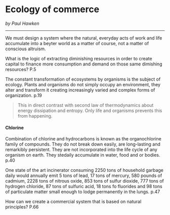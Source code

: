 # Ecology of commerce
*by Paul Hawken*

***

We must design a system where the natural, everyday acts of work and life accumulate into a beyter world as a matter of course, not a matter of conscious altruism.

What is the logic of extracting diminishing resources in order to create capital to finance more consumption and demand on those same dimishing resources? P.5

The constant transformation of ecosystems by organisms is the subject of ecology. Plants and organisms do not simply occupy an environment, they alter and transform it creating increasingly varied and complex forms of organization. p.19

> This in direct contrast with second law of thermodynamics about energy dissipation and entropy. Only life and organisms prevents this from happening.

#### Chlorine
Combination of chlorine and hydrocarbons is known as the organochlorine family of compounds. They do not break down easily, are long-lasting and remarkibly persistent. They are not incorporated into the life cycle of any organism on earth. They stedaily accumulate in water, food and or bodies.  p.40

One state of the art incinerator consuming 2250 tons of household garbage daily would annually emit 5 tons of lead, 17 tons of mercury, 580 pounds of cadmium, 2228 tons of nitrous oxide, 853 tons of sulfur dioxide, 777 tons of hydrogen chloride, 87 tons of sulfuric acid, 18 tons fo fluorides and 98 tons of particulate matter small enough to lodge permanently in the lungs. p.47

How can we create a commercial system that is based on natural principles? P.66

                                                                                                                                                                                                                                                                                                                                                                                                                                                         